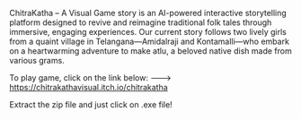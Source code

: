 ChitraKatha – A Visual Game story is an AI-powered interactive storytelling platform designed to revive and reimagine traditional folk tales through immersive, engaging experiences. Our current story follows two lively girls from a quaint village in Telangana—Amidalraji and Kontamalli—who embark on a heartwarming adventure to make atlu, a beloved native dish made from various grams.


To play game, click on the link below:
---> https://chitrakathavisual.itch.io/chitrakatha

Extract the zip file and just click on .exe file!
